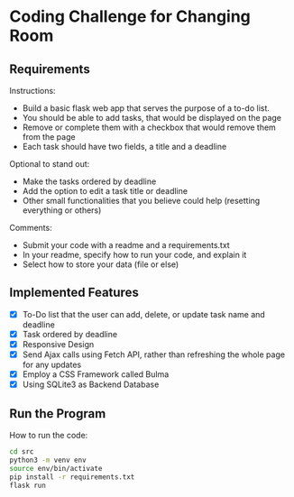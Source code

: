 # Coding Challenge for Changing Room

## Requirements

Instructions:
 
- Build a basic flask web app that serves the purpose of a to-do list.
- You should be able to add tasks, that would be displayed on the page
- Remove or complete them with a checkbox that would remove them from the page
- Each task should have two fields, a title and a deadline

Optional to stand out:

- Make the tasks ordered by deadline
- Add the option to edit a task title or deadline
- Other small functionalities that you believe could help (resetting everything or others)

Comments:

- Submit your code with a readme and a requirements.txt
- In your readme, specify how to run your code, and explain it
- Select how to store your data (file or else)

## Implemented Features

- [x] To-Do list that the user can add, delete, or update task name and deadline
- [x] Task ordered by deadline
- [x] Responsive Design
- [x] Send Ajax calls using Fetch API, rather than refreshing the whole page for any updates
- [x] Employ a CSS Framework called Bulma
- [x] Using SQLite3 as Backend Database

## Run the Program

How to run the code:

```bash
cd src
python3 -m venv env 
source env/bin/activate
pip install -r requirements.txt
flask run
```
